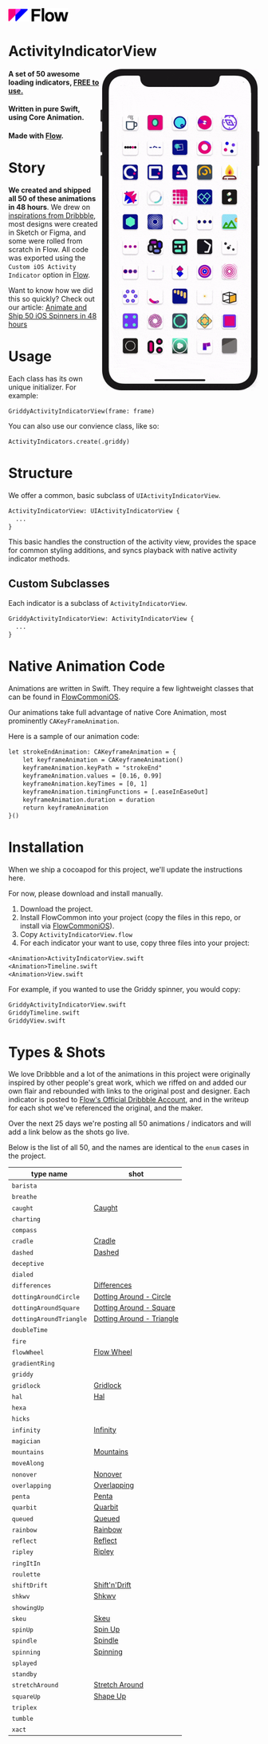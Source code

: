 <img src="https://github.com/createwithflow/ActivityIndicatorView/blob/main/Assets/flow-logo%402x.png" width="120" />

# ActivityIndicatorView
<img align="right" src="https://github.com/createwithflow/ActivityIndicatorView/blob/main/Assets/demo.gif" width="320" />

#### A set of 50 awesome loading indicators, <u>FREE to use.</u><br />
#### Written in pure Swift, using Core Animation.<br />
#### Made with [Flow](https://createwithflow.com/?utm_source=github&utm_medium=activityindicatorview).<br />

# Story
**We created and shipped all 50 of these animations in 48 hours**. We drew on [inspirations from Dribbble](https://createwithflow.com/blog/steal-to-learn/?utm_source=github&utm_medium=activityindicatorview), most designs were created in Sketch or Figma, and some were rolled from scratch in Flow. All code was exported using the `Custom iOS Activity Indicator` option in [Flow](https://createwithflow.com/?utm_source=github&utm_medium=activityindicatorview).

Want to know how we did this so quickly? Check out our article: [Animate and Ship 50 iOS Spinners in 48 hours](https://createwithflow.com/blog/fifty-fortyeight/?utm_source=github&utm_medium=activityindicatorview)

# Usage
Each class has its own unique initializer. For example:

```
GriddyActivityIndicatorView(frame: frame)
```

You can also use our convience class, like so:

```
ActivityIndicators.create(.griddy)
```

# Structure
We offer a common, basic subclass of `UIActivityIndicatorView`.

```
ActivityIndicatorView: UIActivityIndicatorView {
  ...
}
```

This basic handles the construction of the activity view, provides the space for common styling additions, and syncs playback with native activity indicator methods.

## Custom Subclasses
Each indicator is a subclass of `ActivityIndicatorView`.

```
GriddyActivityIndicatorView: ActivityIndicatorView {
  ...
}
```

# Native Animation Code
Animations are written in Swift. They require a few lightweight classes that can be found in [FlowCommoniOS](https://github.com/createwithflow/FlowCommoniOS).

Our animations take full advantage of native Core Animation, most prominently `CAKeyFrameAnimation`.

Here is a sample of our animation code:

```
let strokeEndAnimation: CAKeyframeAnimation = {
    let keyframeAnimation = CAKeyframeAnimation()
    keyframeAnimation.keyPath = "strokeEnd"
    keyframeAnimation.values = [0.16, 0.99]
    keyframeAnimation.keyTimes = [0, 1] 
    keyframeAnimation.timingFunctions = [.easeInEaseOut]
    keyframeAnimation.duration = duration
    return keyframeAnimation
}()
```

# Installation
When we ship a cocoapod for this project, we'll update the instructions here.

For now, please download and install manually. 

1. Download the project.
2. Install FlowCommon into your project (copy the files in this repo, or install via [FlowCommoniOS](https://github.com/createwithflow/FlowCommoniOS)).
3. Copy `ActivityIndicatorView.flow`
4. For each indicator your want to use, copy three files into your project:

```
<Animation>ActivityIndicatorView.swift
<Animation>Timeline.swift
<Animation>View.swift
```

For example, if you wanted to use the Griddy spinner, you would copy:

```
GriddyActivityIndicatorView.swift
GriddyTimeline.swift
GriddyView.swift
```

# Types & Shots
We love Dribbble and a lot of the animations in this project were originally inspired by other people's great work, which we riffed on and added our own flair and rebounded with links to the original post and designer. Each indicator is posted to [Flow's Official Dribbble Account](https://dribbble.com/createwithflow), and in the writeup for each shot we've referenced the original, and the maker. 

Over the next 25 days we're posting all 50 animations / indicators and will add a link below as the shots go live.

Below is the list of all 50, and the names are identical to the `enum` cases in the project.

| type name | shot |
|---|---|
| `barista` |  |
| `breathe` |  |
| `caught` | [Caught](https://dribbble.com/shots/14442888-Caught) |
| `charting` |  |
| `compass` |  |
| `cradle` | [Cradle](https://dribbble.com/shots/14433554-Cradle) |
| `dashed` | [Dashed](https://dribbble.com/shots/14433633-Dashed) |
| `deceptive` |  |
| `dialed` |  |
| `differences` | [Differences](https://dribbble.com/shots/14442910-Differences) |
| `dottingAroundCircle` | [Dotting Around - Circle](https://dribbble.com/shots/14418568-Dotting-Around-Circle) |
| `dottingAroundSquare` | [Dotting Around - Square](https://dribbble.com/shots/14418857-Dotting-Around-Square) |
| `dottingAroundTriangle` | [Dotting Around - Triangle](https://dribbble.com/shots/14419096-Dotting-Around-Triangle) |
| `doubleTime` |  |
| `fire` |  |
| `flowWheel` | [Flow Wheel](https://dribbble.com/shots/14442597-FlowWheel) |
| `gradientRing` |  |
| `griddy` |  |
| `gridlock` | [Gridlock](https://dribbble.com/shots/14442786-Gridlock) |
| `hal` | [Hal](https://dribbble.com/shots/14446216-Hal) |
| `hexa` |  |
| `hicks` |  |
| `infinity` | [Infinity](https://dribbble.com/shots/14446324-Infinity) |
| `magician` |  |
| `mountains` | [Mountains](https://dribbble.com/shots/14442693-Mountains) |
| `moveAlong` |  |
| `nonover` | [Nonover](https://dribbble.com/shots/14426280-Nonover) |
| `overlapping` | [Overlapping](https://dribbble.com/shots/14426206-Overlapping) |
| `penta` | [Penta](https://dribbble.com/shots/14442760-Penta) |
| `quarbit` | [Quarbit](https://dribbble.com/shots/14446292-Quarbit) |
| `queued` | [Queued](https://dribbble.com/shots/14446172-Queued) |
| `rainbow` | [Rainbow](https://dribbble.com/shots/14446305-Rainbow) |
| `reflect` | [Reflect](https://dribbble.com/shots/14442962-Reflect) |
| `ripley` | [Ripley](https://dribbble.com/shots/14442939-Ripley) |
| `ringItIn` |  |
| `roulette` |  |
| `shiftDrift` | [Shift'n'Drift](https://dribbble.com/shots/14442650-Shift-n-Drift) |
| `shkwv` | [Shkwv](https://dribbble.com/shots/14446254-Shkwv) |
| `showingUp` |  |
| `skeu` | [Skeu](https://dribbble.com/shots/14446891-Skeu) |
| `spinUp` | [Spin Up](https://dribbble.com/shots/14433455-Spin-Up) |
| `spindle` | [Spindle](https://dribbble.com/shots/14442720-Spindle) |
| `spinning` | [Spinning](https://dribbble.com/shots/14446235-Spinning) |
| `splayed` |  |
| `standby` |  |
| `stretchAround` | [Stretch Around](https://dribbble.com/shots/14419134-Stretch-Around) |
| `squareUp` | [Shape Up](https://dribbble.com/shots/14433531-Shape-Up) |
| `triplex` |  |
| `tumble` |  |
| `xact` |  |
